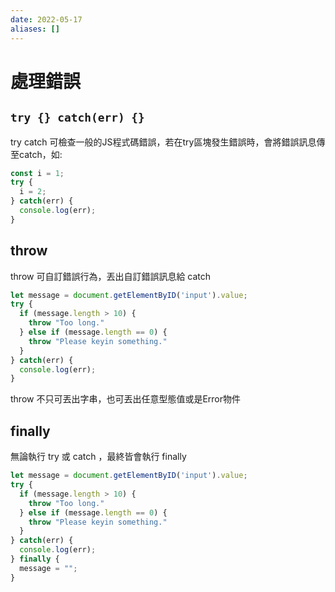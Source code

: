 ```yaml
---
date: 2022-05-17
aliases: []
---
```

# 處理錯誤
## `try {} catch(err) {}`
try catch 可檢查一般的JS程式碼錯誤，若在try區塊發生錯誤時，會將錯誤訊息傳至catch，如:
```js
const i = 1;
try {
  i = 2;
} catch(err) {
  console.log(err);
}
```

## throw
throw 可自訂錯誤行為，丟出自訂錯誤訊息給 catch
```js
let message = document.getElementByID('input').value;
try {
  if (message.length > 10) {
    throw "Too long."
  } else if (message.length == 0) {
    throw "Please keyin something."
  }
} catch(err) {
  console.log(err);
}
```
throw 不只可丟出字串，也可丟出任意型態值或是Error物件

## finally
無論執行 try 或 catch ，最終皆會執行 finally
```js
let message = document.getElementByID('input').value;
try {
  if (message.length > 10) {
    throw "Too long."
  } else if (message.length == 0) {
    throw "Please keyin something."
  }
} catch(err) {
  console.log(err);
} finally {
  message = "";
}
```